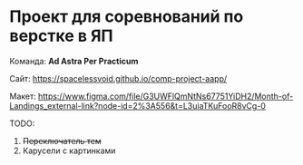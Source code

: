 # Проект для соревнований по верстке в ЯП

Команда: **Ad Astra Per Practicum**

Сайт: https://spacelessvoid.github.io/comp-project-aapp/

Макет: https://www.figma.com/file/G3UWFlQmNtNs67751YiDH2/Month-of-Landings_external-link?node-id=2%3A556&t=L3uiaTKuFooR8vCg-0

TODO:
1. ~~Переключатель тем~~
2. Карусели с картинками

